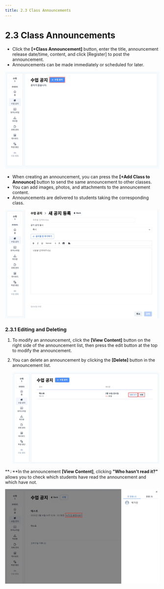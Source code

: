 ```yaml
---
title: 2.3 Class Announcements
---
```


# 2.3 Class Announcements

- Click the **\[+Class Announcement]** button, enter the title, announcement release date/time, content, and click \[Register] to post the announcement.
- Announcements can be made immediately or scheduled for later.

![](/img/tcher_2-3_01.jpg)

- When creating an announcement, you can press the **\[+Add Class to Announce]** button to send the same announcement to other classes.
- You can add images, photos, and attachments to the announcement content.
- Announcements are delivered to students taking the corresponding class.

![](/img/tcher_2-3_02.jpg)

### 2.3.1 Editing and Deleting

1. To modify an announcement, click the **\[View Content]** button on the right side of the announcement list, then press the edit button at the top to modify the announcement.
2. You can delete an announcement by clicking the **\[Delete]** button in the announcement list.

   ![](/img/tcher_2-3-1_01.jpg)

**💡**In the announcement **\[View Content]**, clicking **"Who hasn't read it?"** allows you to check which students have read the announcement and which have not.

![](/img/tcher_2-3-1_03.jpg)
